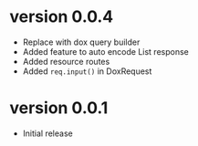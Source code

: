 # version 0.0.4

- Replace with dox query builder
- Added feature to auto encode List<Model> response
- Added resource routes
- Added `req.input()` in DoxRequest

# version 0.0.1

- Initial release